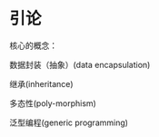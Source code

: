 # 引论

核心的概念：

数据封装（抽象）(data encapsulation)

继承(inheritance)

多态性(poly-morphism)

泛型编程(generic programming)

